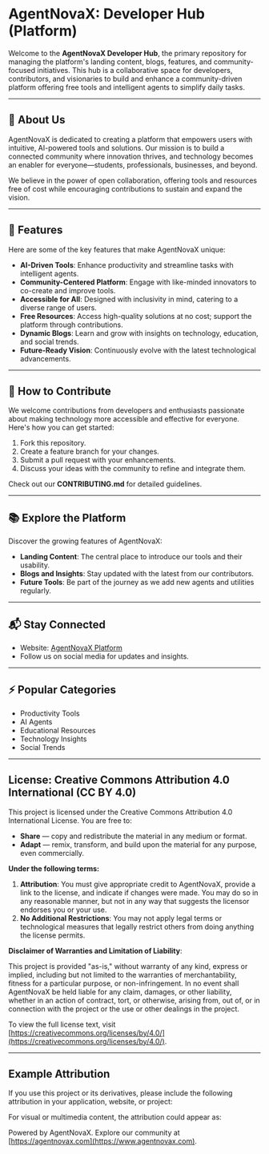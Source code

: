 # AgentNovaX: Developer Hub (Platform)

Welcome to the **AgentNovaX Developer Hub**, the primary repository for managing the platform's landing content, blogs, features, and community-focused initiatives. This hub is a collaborative space for developers, contributors, and visionaries to build and enhance a community-driven platform offering free tools and intelligent agents to simplify daily tasks.

---

## 🌟 About Us
AgentNovaX is dedicated to creating a platform that empowers users with intuitive, AI-powered tools and solutions. Our mission is to build a connected community where innovation thrives, and technology becomes an enabler for everyone—students, professionals, businesses, and beyond.  

We believe in the power of open collaboration, offering tools and resources free of cost while encouraging contributions to sustain and expand the vision.

---

## 🚀 Features
Here are some of the key features that make AgentNovaX unique:

- **AI-Driven Tools**: Enhance productivity and streamline tasks with intelligent agents.
- **Community-Centered Platform**: Engage with like-minded innovators to co-create and improve tools.
- **Accessible for All**: Designed with inclusivity in mind, catering to a diverse range of users.
- **Free Resources**: Access high-quality solutions at no cost; support the platform through contributions.
- **Dynamic Blogs**: Learn and grow with insights on technology, education, and social trends.
- **Future-Ready Vision**: Continuously evolve with the latest technological advancements.

---

## 🔧 How to Contribute
We welcome contributions from developers and enthusiasts passionate about making technology more accessible and effective for everyone. Here's how you can get started:  

1. Fork this repository.  
2. Create a feature branch for your changes.  
3. Submit a pull request with your enhancements.  
4. Discuss your ideas with the community to refine and integrate them.

Check out our **CONTRIBUTING.md** for detailed guidelines.

---

## 📚 Explore the Platform
Discover the growing features of AgentNovaX:  

- **Landing Content**: The central place to introduce our tools and their usability.  
- **Blogs and Insights**: Stay updated with the latest from our contributors.  
- **Future Tools**: Be part of the journey as we add new agents and utilities regularly.  

---

## 📬 Stay Connected
- Website: [AgentNovaX Platform](https://agentnovax.com)    
- Follow us on social media for updates and insights.

---

## ⚡ Popular Categories
- Productivity Tools  
- AI Agents  
- Educational Resources  
- Technology Insights  
- Social Trends  

---

## License: Creative Commons Attribution 4.0 International (CC BY 4.0)

This project is licensed under the Creative Commons Attribution 4.0 International License. You are free to:

- **Share** — copy and redistribute the material in any medium or format.
- **Adapt** — remix, transform, and build upon the material for any purpose, even commercially.

**Under the following terms:**

1. **Attribution**: You must give appropriate credit to AgentNovaX, provide a link to the license, and indicate if changes were made. You may do so in any reasonable manner, but not in any way that suggests the licensor endorses you or your use.
2. **No Additional Restrictions**: You may not apply legal terms or technological measures that legally restrict others from doing anything the license permits.

**Disclaimer of Warranties and Limitation of Liability**:

This project is provided "as-is," without warranty of any kind, express or implied, including but not limited to the warranties of merchantability, fitness for a particular purpose, or non-infringement. In no event shall AgentNovaX be held liable for any claim, damages, or other liability, whether in an action of contract, tort, or otherwise, arising from, out of, or in connection with the project or the use or other dealings in the project.

To view the full license text, visit [https://creativecommons.org/licenses/by/4.0/](https://creativecommons.org/licenses/by/4.0/).

---

## Example Attribution

If you use this project or its derivatives, please include the following attribution in your application, website, or project:

For visual or multimedia content, the attribution could appear as:

Powered by AgentNovaX. Explore our community at [https://agentnovax.com](https://www.agentnovax.com).
